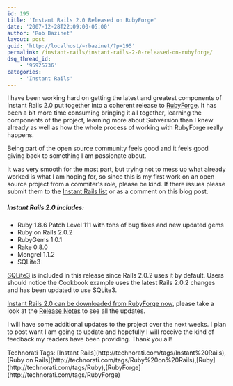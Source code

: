 ```yaml
---
id: 195
title: 'Instant Rails 2.0 Released on RubyForge'
date: '2007-12-28T22:09:00-05:00'
author: 'Rob Bazinet'
layout: post
guid: 'http://localhost/~rbazinet/?p=195'
permalink: /instant-rails/instant-rails-2-0-released-on-rubyforge/
dsq_thread_id:
    - '95925736'
categories:
    - 'Instant Rails'
---
```


I have been working hard on getting the latest and greatest components of Instant Rails 2.0 put together into a coherent release to [RubyForge](http://www.rubyforge.org). It has been a bit more time consuming bringing it all together, learning the components of the project, learning more about Subversion than I knew already as well as how the whole process of working with RubyForge really happens.

Being part of the open source community feels good and it feels good giving back to something I am passionate about.

It was very smooth for the most part, but trying not to mess up what already worked is what I am hoping for, so since this is my first work on an open source project from a commiter's role, please be kind. If there issues please submit them to the [Instant Rails list](http://rubyforge.org/mail/?group_id=904) or as a comment on this blog post.

##### **Instant Rails 2.0 includes:**

- Ruby 1.8.6 Patch Level 111 with tons of bug fixes and new updated gems
- Ruby on Rails 2.0.2
- RubyGems 1.0.1
- Rake 0.8.0
- Mongrel 1.1.2
- SQLite3

[SQLite3](http://www.sqlite.org/) is included in this release since Rails 2.0.2 uses it by default. Users should notice the Cookbook example uses the latest Rails 2.0.2 changes and has been updated to use SQLite3.

[Instant Rails 2.0 can be downloaded from RubyForge now](http://rubyforge.org/frs/?group_id=904), please take a look at the [Release Notes](http://instantrails.rubyforge.org/wiki/wiki.pl?Release_Notes_For_Instant_Rails_2.0) to see all the updates.

I will have some additional updates to the project over the next weeks. I plan to post want I am going to update and hopefully I will receive the kind of feedback my readers have been providing. Thank you all!

<div class="wlWriterSmartContent" style="display:inline;margin:0;padding:0;">Technorati Tags: [Instant Rails](http://technorati.com/tags/Instant%20Rails),[Ruby on Rails](http://technorati.com/tags/Ruby%20on%20Rails),[Ruby](http://technorati.com/tags/Ruby),[RubyForge](http://technorati.com/tags/RubyForge)</div>